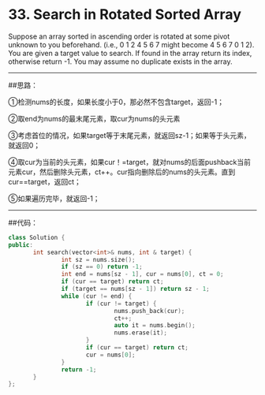 # 33. Search in Rotated Sorted Array

Suppose an array sorted in ascending order is rotated at some pivot unknown to you beforehand.
(i.e., 0 1 2 4 5 6 7 might become 4 5 6 7 0 1 2).
You are given a target value to search. If found in the array return its index, otherwise return -1.
You may assume no duplicate exists in the array.


---

##思路：

①检测nums的长度，如果长度小于0，那必然不包含target，返回-1；

②取end为nums的最末尾元素，取cur为nums的头元素

③考虑首位的情况，如果target等于末尾元素，就返回sz-1；如果等于头元素，就返回0；

④取cur为当前的头元素，如果cur！=target，就对nums的后面pushback当前元素cur，然后删除头元素，ct++。cur指向删除后的nums的头元素。直到cur==target，返回ct；

⑤如果遍历完毕，就返回-1；

---

##代码：

```c++
class Solution {
public:
       int search(vector<int>& nums, int & target) {
               int sz = nums.size();
               if (sz == 0) return -1;
               int end = nums[sz - 1], cur = nums[0], ct = 0;
               if (cur == target) return ct;
               if (target == nums[sz - 1]) return sz - 1;
               while (cur != end) {
                      if (cur != target) {
                              nums.push_back(cur);
                              ct++;
                              auto it = nums.begin();
                              nums.erase(it);
                      }
                      if (cur == target) return ct;
                      cur = nums[0];
               }
               return -1;
       }
};
```





